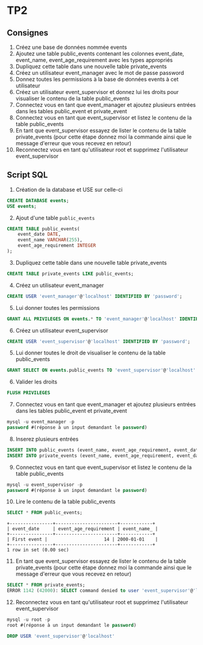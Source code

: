 # TP2

## Consignes
1. Créez une base de données nommée events
2. Ajoutez une table public_events contenant les colonnes event_date, event_name, event_age_requirement avec les types appropriés
3. Dupliquez cette table dans une nouvelle table private_events
4. Créez un utilisateur event_manager avec le mot de passe password
5. Donnez toutes les permissions à la base de données events à cet utilisateur
6. Créez un utilisateur event_supervisor et donnez lui les droits pour visualiser le contenu de la table public_events
7. Connectez vous en tant que event_manager et ajoutez plusieurs entrées dans les tables public_event et private_event
8. Connectez vous en tant que event_supervisor et listez le contenu de la table public_events
9. En tant que event_supervisor essayez de lister le contenu de la table private_events (pour cette étape donnez moi la commande ainsi que le message d'erreur que vous recevez en retour)
10. Reconnectez vous en tant qu'utilisateur root et supprimez l'utilisateur event_supervisor

## Script SQL
1. Création de la database et USE sur celle-ci
```sql
CREATE DATABASE events;
USE events;
```

2. Ajout d'une table `public_events`
```sql
CREATE TABLE public_events(
    event_date DATE,
    event_name VARCHAR(255),
    event_age_requirement INTEGER
);
```

3. Dupliquez cette table dans une nouvelle table private_events
```sql
CREATE TABLE private_events LIKE public_events;
```

4. Créez un utilisateur event_manager
```sql
CREATE USER 'event_manager'@'localhost' IDENTIFIED BY 'password';
```

5. Lui donner toutes les permissions
```sql
GRANT ALL PRIVILEGES ON events.* TO 'event_manager'@'localhost' IDENTIFIED BY 'password;
```
6. Créez un utilisateur event_supervisor
```sql
CREATE USER 'event_supervisor'@'localhost' IDENTIFIED BY 'password';
```

5. Lui donner toutes le droit de visualiser le contenu de la table public_events
```sql
GRANT SELECT ON events.public_events TO 'event_supervisor'@'localhost' IDENTIFIED BY 'password;
```

6. Valider les droits
```sql
FLUSH PRIVILEGES
```

7. Connectez vous en tant que event_manager et ajoutez plusieurs entrées dans les tables public_event et private_event
```sql
mysql -u event_manager -p
password #(réponse à un input demandant le password)
```

8. Inserez plusieurs entrées
```sql
INSERT INTO public_events (event_name, event_age_requirement, event_date) VALUES ("First event", 14, "2000-01-01");
INSERT INTO private_events (event_name, event_age_requirement, event_date) VALUES ("Second event", 12, "2012-01-01");
```

9. Connectez vous en tant que event_supervisor et listez le contenu de la table public_events
```sql
mysql -u event_supervisor -p
password #(réponse à un input demandant le password)
```

10. Lire le contenu de la table public_events
```sql
SELECT * FROM public_events;
```
```
+----------------+-----------------------+------------+
| event_date     | event_age_requirement | event_name_ |
+----------------+-----------------------+------------+
| First event |                     14 | 2000-01-01    |
+----------------+-----------------------+------------+
1 row in set (0.00 sec)
```

11. En tant que event_supervisor essayez de lister le contenu de la table private_events (pour cette étape donnez moi la commande ainsi que le message d'erreur que vous recevez en retour)
```sql 
SELECT * FROM private_events; 
ERROR 1142 (42000): SELECT command denied to user 'event_supervisor'@'localhost' for table 'private_events'
```

12. Reconnectez vous en tant qu'utilisateur root et supprimez l'utilisateur event_supervisor
```sql
mysql -u root -p
root #(réponse à un input demandant le password)
```
```sql
DROP USER 'event_supervisor'@'localhost'
```